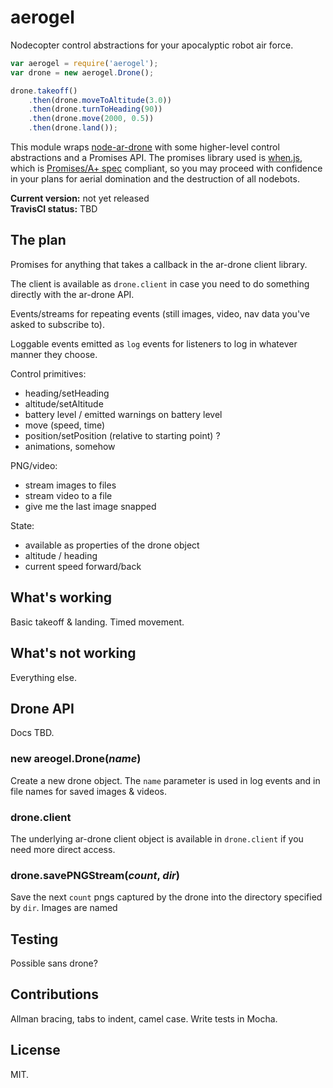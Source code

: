 aerogel
=======

Nodecopter control abstractions for your apocalyptic robot air force.

```javascript
var aerogel = require('aerogel');
var drone = new aerogel.Drone();

drone.takeoff()
	.then(drone.moveToAltitude(3.0))
	.then(drone.turnToHeading(90))
	.then(drone.move(2000, 0.5))
	.then(drone.land());
```

This module wraps [node-ar-drone](https://github.com/felixge/node-ar-drone) with some higher-level control abstractions and a Promises API. The promises library used is [when.js](https://github.com/cujojs/when), which is [Promises/A+ spec](http://promises-aplus.github.io/promises-spec/) compliant, so you may proceed with confidence in your plans for aerial domination and the destruction of all nodebots.

__Current version:__ not yet released  
__TravisCI status:__ TBD  

## The plan

Promises for anything that takes a callback in the ar-drone client library.

The client is available as `drone.client` in case you need to do something directly with the ar-drone API.

Events/streams for repeating events (still images, video, nav data you've asked to subscribe to).

Loggable events emitted as `log` events for listeners to log in whatever manner they choose.

Control primitives:

* heading/setHeading
* altitude/setAltitude
* battery level / emitted warnings on battery level
* move (speed, time)
* position/setPosition (relative to starting point) ? 
* animations, somehow

PNG/video:

* stream images to files
* stream video to a file
* give me the last image snapped

State:

* available as properties of the drone object
* altitude / heading
* current speed forward/back

## What's working

Basic takeoff & landing. Timed movement.

## What's not working

Everything else.


## Drone API

Docs TBD.

### new areogel.Drone(*name*)

Create a new drone object. The `name` parameter is used in log events and in file names for saved images & videos.

### drone.client

The underlying ar-drone client object is available in `drone.client` if you need more direct access.


### drone.savePNGStream(*count*, *dir*)

Save the next `count` pngs captured by the drone into the directory specified by `dir`. Images are named 

## Testing

Possible sans drone?

## Contributions

Allman bracing, tabs to indent, camel case. Write tests in Mocha.

## License

MIT.
